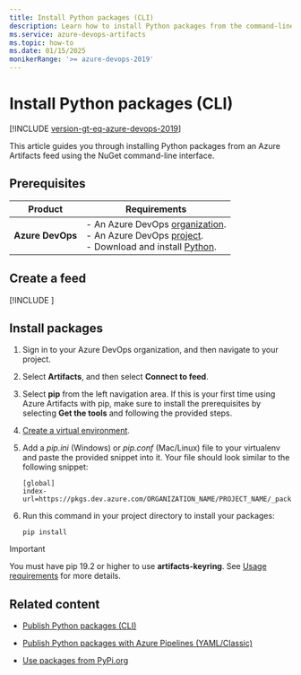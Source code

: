 ```yaml
---
title: Install Python packages (CLI)
description: Learn how to install Python packages from the command-line interface.
ms.service: azure-devops-artifacts
ms.topic: how-to
ms.date: 01/15/2025
monikerRange: '>= azure-devops-2019'
---
```


# Install Python packages (CLI)

[!INCLUDE [version-gt-eq-azure-devops-2019](../../includes/version-gt-eq-2019.md)]

This article guides you through installing Python packages from an Azure Artifacts feed using the NuGet command-line interface.

## Prerequisites

| **Product**        | **Requirements**                                                                                                                                                                                                                                                                                                                        |
|--------------------|-----------------------------------------------------------------------------------------------------------------------------------------------------------------------------------------------------------------------------------------------------------------------------------------------------------------------------------------|
| **Azure DevOps**   | - An Azure DevOps [organization](../../organizations/accounts/create-organization.md).<br>- An Azure DevOps [project](../../organizations/projects/create-project.md).<br> - Download and install [Python](https://www.python.org/downloads/). |

## Create a feed

[!INCLUDE [](../includes/create-feed.md)]

## Install packages

1. Sign in to your Azure DevOps organization, and then navigate to your project.

1. Select **Artifacts**, and then select **Connect to feed**.

1. Select **pip** from the left navigation area. If this is your first time using Azure Artifacts with pip, make sure to install the prerequisites by selecting **Get the tools** and following the provided steps.

1. [Create a virtual environment](https://docs.python.org/3/library/venv.html).

1. Add a *pip.ini* (Windows) or *pip.conf* (Mac/Linux) file to your virtualenv and paste the provided snippet into it. Your file should look similar to the following snippet: 

    ```
    [global]
    index-url=https://pkgs.dev.azure.com/ORGANIZATION_NAME/PROJECT_NAME/_packaging/FEED_NAME/pypi/simple/
    ```

1. Run this command in your project directory to install your packages:

    ```
    pip install
    ```

> [!IMPORTANT]
> You must have pip 19.2 or higher to use **artifacts-keyring**. See [Usage requirements](https://github.com/microsoft/artifacts-keyring#requirements) for more details.

## Related content

- [Publish Python packages (CLI)](python-cli.md)

- [Publish Python packages with Azure Pipelines (YAML/Classic)](../../pipelines/artifacts/pypi.md)

- [Use packages from PyPi.org](../python/use-packages-from-pypi.md)
